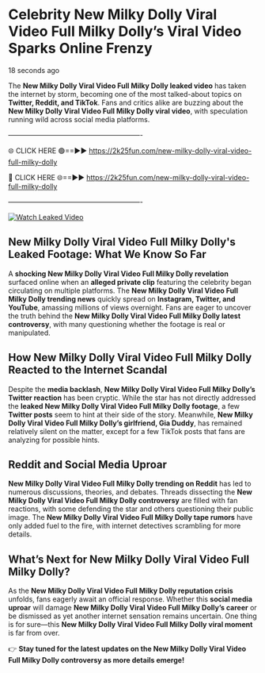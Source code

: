 # Celebrity New Milky Dolly Viral Video Full Milky Dolly’s Viral Video Sparks Online Frenzy

18 seconds ago

The **New Milky Dolly Viral Video Full Milky Dolly leaked video** has taken the internet by storm, becoming one of the most talked-about topics on **Twitter, Reddit, and TikTok**. Fans and critics alike are buzzing about the **New Milky Dolly Viral Video Full Milky Dolly viral video**, with speculation running wild across social media platforms.

———————————————————-

🌐 CLICK HERE 🟢==►► https://2k25fun.com/new-milky-dolly-viral-video-full-milky-dolly

🔴 CLICK HERE 🌐==►► https://2k25fun.com/new-milky-dolly-viral-video-full-milky-dolly

———————————————————-

[![Watch Leaked Video](https://miro.medium.com/v2/resize:fit:828/format:webp/1*cilzJN44JGOrTw9NJCrNHA.gif "Watch Leaked Video")](https://2k25fun.com/new-milky-dolly-viral-video-full-milky-dolly)

## **New Milky Dolly Viral Video Full Milky Dolly's Leaked Footage: What We Know So Far**  
A **shocking New Milky Dolly Viral Video Full Milky Dolly revelation** surfaced online when an **alleged private clip** featuring the celebrity began circulating on multiple platforms. The **New Milky Dolly Viral Video Full Milky Dolly trending news** quickly spread on **Instagram, Twitter, and YouTube**, amassing millions of views overnight. Fans are eager to uncover the truth behind the **New Milky Dolly Viral Video Full Milky Dolly latest controversy**, with many questioning whether the footage is real or manipulated.  

## **How New Milky Dolly Viral Video Full Milky Dolly Reacted to the Internet Scandal**  
Despite the **media backlash**, **New Milky Dolly Viral Video Full Milky Dolly’s Twitter reaction** has been cryptic. While the star has not directly addressed the **leaked New Milky Dolly Viral Video Full Milky Dolly footage**, a few **Twitter posts** seem to hint at their side of the story. Meanwhile, **New Milky Dolly Viral Video Full Milky Dolly’s girlfriend, Gia Duddy**, has remained relatively silent on the matter, except for a few TikTok posts that fans are analyzing for possible hints.  

## **Reddit and Social Media Uproar**  
**New Milky Dolly Viral Video Full Milky Dolly trending on Reddit** has led to numerous discussions, theories, and debates. Threads dissecting the **New Milky Dolly Viral Video Full Milky Dolly controversy** are filled with fan reactions, with some defending the star and others questioning their public image. The **New Milky Dolly Viral Video Full Milky Dolly tape rumors** have only added fuel to the fire, with internet detectives scrambling for more details.  

## **What’s Next for New Milky Dolly Viral Video Full Milky Dolly?**  
As the **New Milky Dolly Viral Video Full Milky Dolly reputation crisis** unfolds, fans eagerly await an official response. Whether this **social media uproar** will damage **New Milky Dolly Viral Video Full Milky Dolly’s career** or be dismissed as yet another internet sensation remains uncertain. One thing is for sure—this **New Milky Dolly Viral Video Full Milky Dolly viral moment** is far from over.  

👉 **Stay tuned for the latest updates on the New Milky Dolly Viral Video Full Milky Dolly controversy as more details emerge!**  